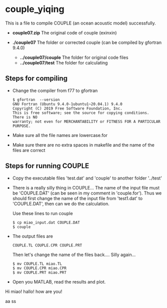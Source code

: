 # couple_yiqing

This is a file to compile COUPLE (an ocean acoustic model) successfully.

- **couple07.zip** The original code of couple (exinxin)
- **./couple07** The folder or corrected couple (can be compiled by gfortran 9.4.0)
    
    - **../couple07/couple**  The folder for original code files
    - **../couple07/test** The folder for calculating


## Steps for compiling

- Change the compiler from f77 to gfortran

    ```
    $ gfortran  --version
    GNU Fortran (Ubuntu 9.4.0-1ubuntu1~20.04.1) 9.4.0
    Copyright (C) 2019 Free Software Foundation, Inc.
    This is free software; see the source for copying conditions.  There is NO
    warranty; not even for MERCHANTABILITY or FITNESS FOR A PARTICULAR PURPOSE.
    ```

- Make sure all the file names are lowercase.for

- Make sure there are no extra spaces in makefile and the name of the files are correct


## Steps for running COUPLE

- Copy the executable files 'test.dat' and  'couple' to another folder '../test'

- There is a really silly thing in COUPLE... The name of the input file must be 'COUPLE.DAT' (can be seen in my comment in 'couple.for'). Thus we should first change the name of the input file from 'test1.dat' to 'COUPLE.DAT', then can we do the calculation. 

    Use these lines to run couple

    ```
    $ cp miao_input.dat COUPLE.DAT
    $ couple
    ```

- The output files are

    ```
    COUPLE.TL COUPLE.CPR COUPLE.PRT
    ```

    Then let's change the name of the files back.... Silly again...
    
    ```
    $ mv COUPLE.TL miao.TL
    $ mv COUPLE.CPR miao.CPR
    $ mv COUPLE.PRT miao.PRT
    ```

- Open you MATLAB, read the results and plot.

Hi miao! hallo! how are you!

aa
ss